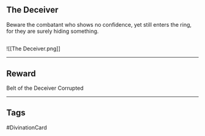 ## The Deceiver
Beware the combatant who shows no confidence, yet still enters the ring, for they are surely hiding something.
## 
![[The Deceiver.png]]

---
## Reward
Belt of the Deceiver
Corrupted

---
## Tags
#DivinationCard